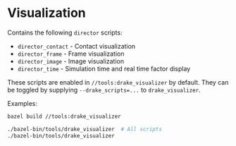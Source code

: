 # Visualization

Contains the following `director` scripts:

*   `director_contact` - Contact visualization
*   `director_frame` - Frame visualization
*   `director_image` - Image visualization
*   `director_time` - Simulation time and real time factor display

These scripts are enabled in `//tools:drake_visualizer` by default.
They can be toggled by supplying `--drake_scripts=...` to `drake_visualizer`.

Examples:

```sh
bazel build //tools:drake_visualizer

./bazel-bin/tools/drake_visualizer  # All scripts
./bazel-bin/tools/drake_visualizer  